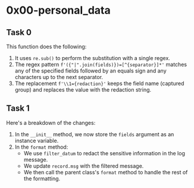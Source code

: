 # 0x00-personal_data

## Task 0

This function does the following:

1. It uses `re.sub()` to perform the substitution with a single regex.
2. The regex pattern `f'({"|".join(fields)})=[^{separator}]*'` matches any of the specified fields followed by an equals sign and any characters up to the next separator.
3. The replacement `f'\\1={redaction}'` keeps the field name (captured group) and replaces the value with the redaction string.

## Task 1

Here's a breakdown of the changes:

1. In the `__init__` method, we now store the `fields` argument as an instance variable.
2. In the `format` method:
   - We use `filter_datum` to redact the sensitive information in the log message.
   - We update `record.msg` with the filtered message.
   - We then call the parent class's `format` method to handle the rest of the formatting.
